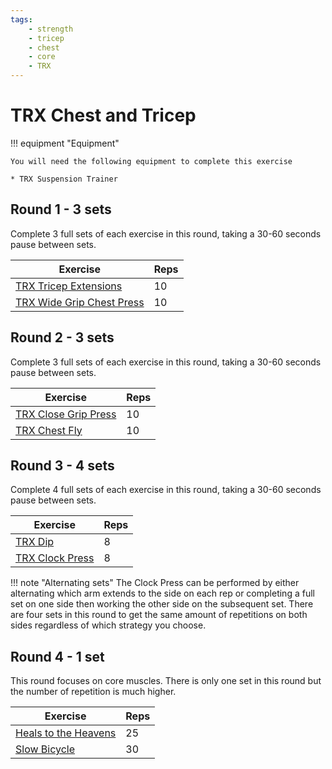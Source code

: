 ```yaml
---
tags:
    - strength
    - tricep
    - chest
    - core
    - TRX
---
```


# TRX Chest and Tricep

!!! equipment "Equipment"

    You will need the following equipment to complete this exercise
    
    * TRX Suspension Trainer

## Round 1 - 3 sets
Complete 3 full sets of each exercise in this round, taking a 30-60 seconds pause between sets.

| Exercise                                                       | Reps |
|----------                                                      |:-----|
| [TRX Tricep Extensions](../../exercises/trx-tricep-extension.md)     | 10 |
| [TRX Wide Grip Chest Press](exercises/trx-wide-chest-press.md) | 10 |

## Round 2 - 3 sets
Complete 3 full sets of each exercise in this round, taking a 30-60 seconds pause between sets.

| Exercise                                             | Reps |
|----------                                            |:-----|
| [TRX Close Grip Press](exercises/trx-close-press.md) | 10 |
| [TRX Chest Fly](exercises/trx-chest-fly.md)          | 10 |

## Round 3 - 4 sets
Complete 4 full sets of each exercise in this round, taking a 30-60 seconds pause between sets.

| Exercise                                        | Reps |
|----------                                       |:-----|
| [TRX Dip](exercises/trx-dip.md)                 | 8 |
| [TRX Clock Press](exercises/trx-clock-press.md) | 8 |

!!! note "Alternating sets"
    The Clock Press can be performed by either alternating which arm extends to the side on each rep or completing a full set on one side then working the other side on the subsequent set.  There are four sets in this round to get the same amount of repetitions on both sides regardless of which strategy you choose.

## Round 4 - 1 set
This round focuses on core muscles.  There is only one set in this round but the number of repetition is much higher.

| Exercise                                           | Reps |
|----------                                          |:-----|
| [Heals to the Heavens](exercises/heals-heaven.md)  | 25 |
| [Slow Bicycle](exercises/slow-bicycle.md)          | 30 |
